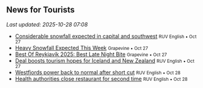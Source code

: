 ## News for Tourists

*Last updated: 2025-10-28 07:08*

- <a href="https://nyr.ruv.is/english/2025-10-27-considerable-snowfall-expected-in-capital-and-southwest-457234/" target="_blank">Considerable snowfall expected in capital and southwest</a> <small>RUV English • Oct 27</small>
- <a href="https://grapevine.is/news/2025/10/27/heavy-snowfall-expected-this-week/" target="_blank">Heavy Snowfall Expected This Week</a> <small>Grapevine • Oct 27</small>
- <a href="https://grapevine.is/best-of-reykjavik/2025/10/27/best-of-reykjavik-2025-best-late-night-bite/" target="_blank">Best Of Reykjavík 2025: Best Late Night Bite</a> <small>Grapevine • Oct 27</small>
- <a href="https://nyr.ruv.is/english/2025-10-27-deal-boosts-tourism-hopes-for-iceland-and-new-zealand-457217/" target="_blank">Deal boosts tourism hopes for Iceland and New Zealand</a> <small>RUV English • Oct 27</small>
- <a href="https://nyr.ruv.is/english/2025-10-28-westfjords-power-back-to-normal-after-short-cut-457292/" target="_blank">Westfjords power back to normal after short cut</a> <small>RUV English • Oct 28</small>
- <a href="https://nyr.ruv.is/english/2025-10-28-health-authorities-close-restaurant-for-second-time-457297/" target="_blank">Health authorities close restaurant for second time</a> <small>RUV English • Oct 28</small>
